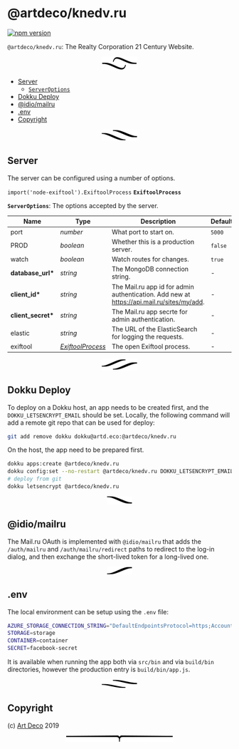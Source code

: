 # @artdeco/knedv.ru

[![npm version](https://badge.fury.io/js/@artdeco/knedv.ru.svg)](https://npmjs.org/package/@artdeco/knedv.ru)

`@artdeco/knedv.ru`: The Realty Corporation 21 Century Website.

<p align="center"><a href="#table-of-contents"><img src=".documentary/section-breaks/0.svg?sanitize=true"></a></p>

- [Server](#server)
  * [`ServerOptions`](#type-serveroptions)
- [Dokku Deploy](#dokku-deploy)
- [@idio/mailru](#idiomailru)
- [.env](#env)
- [Copyright](#copyright)

<p align="center"><a href="#table-of-contents"><img src=".documentary/section-breaks/1.svg?sanitize=true"></a></p>

## Server

The server can be configured using a number of options.

`import('node-exiftool').ExiftoolProcess` __<a name="type-exiftoolprocess">`ExiftoolProcess`</a>__

__<a name="type-serveroptions">`ServerOptions`</a>__: The options accepted by the server.

|        Name        |                    Type                    |                                        Description                                        | Default |
| ------------------ | ------------------------------------------ | ----------------------------------------------------------------------------------------- | ------- |
| port               | _number_                                   | What port to start on.                                                                    | `5000`  |
| PROD               | _boolean_                                  | Whether this is a production server.                                                      | `false` |
| watch              | _boolean_                                  | Watch routes for changes.                                                                 | `true`  |
| __database_url*__  | _string_                                   | The MongoDB connection string.                                                            | -       |
| __client_id*__     | _string_                                   | The Mail.ru app id for admin authentication. Add new at https://api.mail.ru/sites/my/add. | -       |
| __client_secret*__ | _string_                                   | The Mail.ru app secrte for admin authentication.                                          | -       |
| elastic            | _string_                                   | The URL of the ElasticSearch for logging the requests.                                    | -       |
| exiftool           | _[ExiftoolProcess](#type-exiftoolprocess)_ | The open Exiftool process.                                                                | -       |

<p align="center"><a href="#table-of-contents"><img src=".documentary/section-breaks/2.svg?sanitize=true"></a></p>

## Dokku Deploy

To deploy on a Dokku host, an app needs to be created first, and the `DOKKU_LETSENCRYPT_EMAIL` should be set. Locally, the following command will add a remote git repo that can be used for deploy:

```sh
git add remove dokku dokku@artd.eco:@artdeco/knedv.ru
```

On the host, the app need to be prepared first.

```sh
dokku apps:create @artdeco/knedv.ru
dokku config:set --no-restart @artdeco/knedv.ru DOKKU_LETSENCRYPT_EMAIL=ssh@adc.sh
# deploy from git
dokku letsencrypt @artdeco/knedv.ru
```

<p align="center"><a href="#table-of-contents"><img src=".documentary/section-breaks/3.svg?sanitize=true"></a></p>

## @idio/mailru

The Mail.ru OAuth is implemented with `@idio/mailru` that adds the `/auth/mailru` and `/auth/mailru/redirect` paths to redirect to the log-in dialog, and then exchange the short-lived token for a long-lived one.

<p align="center"><a href="#table-of-contents"><img src=".documentary/section-breaks/4.svg?sanitize=true"></a></p>

## .env

The local environment can be setup using the `.env` file:

```sh
AZURE_STORAGE_CONNECTION_STRING="DefaultEndpointsProtocol=https;AccountName=ex;AccountKey=asdf78123ghjs/ahsjdgf765asd54==;EndpointSuffix=core.windows.net"
STORAGE=storage
CONTAINER=container
SECRET=facebook-secret
```

It is available when running the app both via `src/bin` and via `build/bin` directories, however the production entry is `build/bin/app.js`.

<p align="center"><a href="#table-of-contents"><img src=".documentary/section-breaks/5.svg?sanitize=true"></a></p>

## Copyright

(c) [Art Deco][1] 2019

[1]: https://artd.eco

<p align="center"><a href="#table-of-contents"><img src=".documentary/section-breaks/-1.svg?sanitize=true"></a></p>